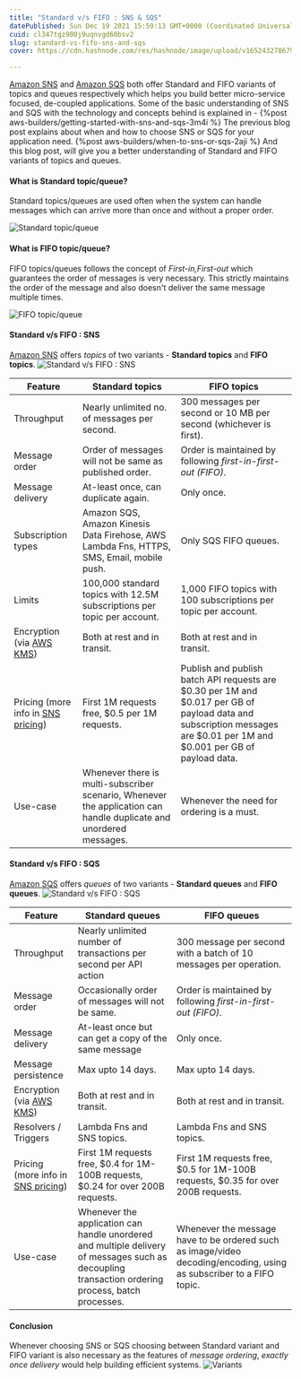 ```yaml
---
title: "Standard v/s FIFO : SNS & SQS"
datePublished: Sun Dec 19 2021 15:59:13 GMT+0000 (Coordinated Universal Time)
cuid: cl347tgz900j9uqnvgd60bsv2
slug: standard-vs-fifo-sns-and-sqs
cover: https://cdn.hashnode.com/res/hashnode/image/upload/v1652432786799/8hqdVzCSX.jpeg

---
```


[Amazon SNS](https://aws.amazon.com/sns/) and [Amazon SQS](https://aws.amazon.com/sqs/) both offer Standard and FIFO variants of topics and queues respectively which helps you build better micro-service focused, de-coupled applications. 
Some of the basic understanding of SNS and SQS with the technology and concepts behind is explained in - 
{%post aws-builders/getting-started-with-sns-and-sqs-3m4i %}
The previous blog post explains about when and how to choose SNS or SQS for your application need.
{%post aws-builders/when-to-sns-or-sqs-2aji %}
And this blog post, will give you a better understanding of Standard and FIFO variants of topics and queues.

#### What is Standard topic/queue?
Standard topics/queues are used often when the system can handle messages which can arrive more than once and without a proper order. 

![Standard topic/queue](https://cdn.hashnode.com/res/hashnode/image/upload/v1652432779051/WlMJCMFw3.png)
 
#### What is FIFO topic/queue?
FIFO topics/queues follows the concept of *First-in,First-out* which guarantees the order of messages is very necessary. This strictly maintains the order of the message and also doesn't deliver the same message multiple times. 

![FIFO topic/queue](https://cdn.hashnode.com/res/hashnode/image/upload/v1652432780407/N4tqzAmCF.png)

#### Standard v/s FIFO : SNS
[Amazon SNS](https://aws.amazon.com/sns/) offers *topics* of two variants - **Standard topics** and **FIFO topics**. 
![Standard v/s FIFO : SNS](https://cdn.hashnode.com/res/hashnode/image/upload/v1652432781798/E53n0UOQU.png)
 
Feature| Standard topics | FIFO topics
--- | --- | ---
Throughput | Nearly unlimited no. of messages per second. | 300 messages per second or 10 MB per second (whichever is first).
Message order | Order of messages will not be same as published order. | Order is maintained by following *first-in-first-out (FIFO)*.
Message delivery | At-least once, can duplicate again. | Only once.
Subscription types | Amazon SQS, Amazon Kinesis Data Firehose, AWS Lambda Fns, HTTPS, SMS, Email, mobile push. | Only SQS FIFO queues.
Limits | 100,000 standard topics with 12.5M subscriptions per topic per account. | 1,000 FIFO topics with 100 subscriptions per topic per account.
Encryption (via [AWS KMS](https://aws.amazon.com/kms/)) | Both at rest and in transit. | Both at rest and in transit.
Pricing (more info in [SNS pricing](https://aws.amazon.com/sns/pricing/)) | First 1M requests free, $0.5 per 1M requests. | Publish and publish batch API requests are $0.30 per 1M and $0.017 per GB of payload data and subscription messages are $0.01 per 1M and $0.001 per GB of payload data.
Use-case | Whenever there is multi-subscriber scenario, Whenever the application can handle duplicate and unordered messages. | Whenever the need for ordering is a must.

#### Standard v/s FIFO : SQS
[Amazon SQS](https://aws.amazon.com/sqs/) offers *queues* of two variants - **Standard queues** and **FIFO queues**. 
![Standard v/s FIFO : SQS](https://cdn.hashnode.com/res/hashnode/image/upload/v1652432783265/WSQzRyHDn.png)
 
Feature| Standard queues | FIFO queues
--- | --- | ---
Throughput | Nearly unlimited number of transactions per second per API action | 300 message per second with a batch of 10 messages per operation. 
Message order | Occasionally order of messages will not be same. | Order is maintained by following *first-in-first-out (FIFO)*.
Message delivery | At-least once but can get a copy of the same message | Only once.
Message persistence | Max upto 14 days. | Max upto 14 days.
Encryption (via [AWS KMS](https://aws.amazon.com/kms/)) | Both at rest and in transit. | Both at rest and in transit.
Resolvers / Triggers | Lambda Fns and SNS topics. | Lambda Fns and SNS topics.
Pricing (more info in [SNS pricing](https://aws.amazon.com/sqs/pricing/)) | First 1M requests free, $0.4 for 1M-100B requests, $0.24 for over 200B requests. | First 1M requests free, $0.5 for 1M-100B requests, $0.35 for over 200B requests.
Use-case | Whenever the application can handle unordered and multiple delivery of messages such as decoupling transaction ordering process, batch processes. | Whenever the message have to be ordered such as image/video decoding/encoding, using as subscriber to a FIFO topic.

#### Conclusion
Whenever choosing SNS or SQS choosing between Standard variant and FIFO variant is also necessary as the features of *message ordering*, *exactly once delivery* would help building efficient systems. 
![Variants](https://cdn.hashnode.com/res/hashnode/image/upload/v1652432785260/oqiHUNvoH.png)
 